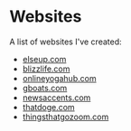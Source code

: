 # Websites
A list of websites I've created:
<ul>
  <li><a href="http://elseup.com">elseup.com</a></li>
  <li><a href="http://www.blizzlife.com">blizzlife.com</a></li>
  <li><a href="http://www.onlineyogahub.com">onlineyogahub.com</a></li>
  <li><a href="http://www.gboats.com">gboats.com</a></li>
  <li><a href="http://www.newsaccents.com">newsaccents.com</a></li>
  <li><a href="http://www.thatdoge.com">thatdoge.com</a></li>
  <li><a href="http://thingsthatgozoom.com">thingsthatgozoom.com</a></li>
</ul>
